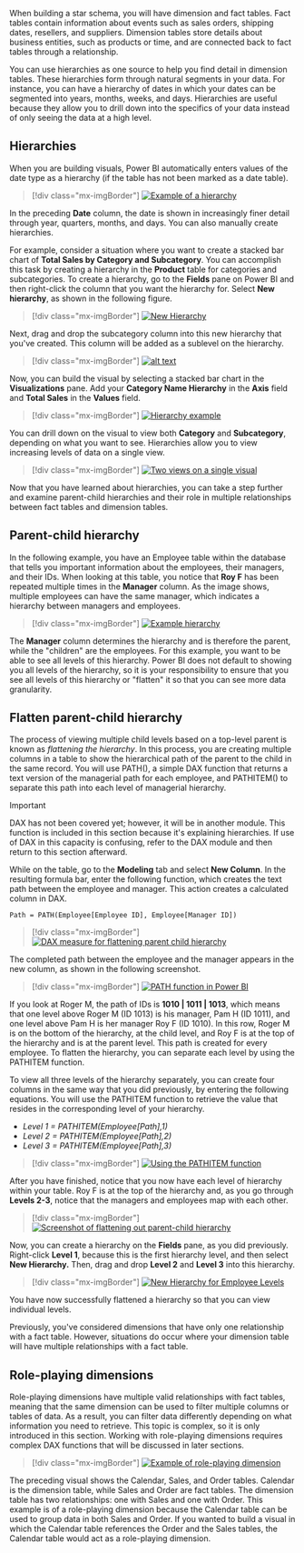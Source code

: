 When building a star schema, you will have dimension and fact tables. Fact tables contain information about events such as sales orders, shipping dates, resellers, and suppliers. Dimension tables store details about business entities, such as products or time, and are connected back to fact tables through a relationship.

You can use hierarchies as one source to help you find detail in dimension tables. These hierarchies form through natural segments in your data. For instance, you can have a hierarchy of dates in which your dates can be segmented into years, months, weeks, and days. Hierarchies are useful because they allow you to drill down into the specifics of your data instead of only seeing the data at a high level.

## Hierarchies 

When you are building visuals, Power BI automatically enters values of the date type as a hierarchy (if the table has not been marked as a date table).

> [!div class="mx-imgBorder"]
> [![Example of a hierarchy](../media/04-example-hierarchy-7-ss.png)](../media/04-example-hierarchy-7-ss.png#lightbox)

In the preceding **Date** column, the date is shown in increasingly finer detail through year, quarters, months, and days. You can also manually create hierarchies.

For example, consider a situation where you want to create a stacked bar chart of **Total Sales by Category and Subcategory**. You can accomplish this task by creating a hierarchy in the **Product** table for categories and subcategories. To create a hierarchy, go to the **Fields** pane on Power BI and then right-click the column that you want the hierarchy for. Select **New hierarchy**, as shown in the following figure.

> [!div class="mx-imgBorder"]
> [![New Hierarchy](../media/04-new-hierarchy-8-ss.png)](../media/04-new-hierarchy-8-ss.png#lightbox)

Next, drag and drop the subcategory column into this new hierarchy that you've created. This column will be added as a sublevel on the hierarchy.

> [!div class="mx-imgBorder"]
> [![alt text](../media/04-new-hierarchy-9-ss.png)](../media/04-new-hierarchy-9-ss.png#lightbox)

Now, you can build the visual by selecting a stacked bar chart in the **Visualizations** pane. Add your **Category Name Hierarchy** in the **Axis** field and **Total Sales** in the **Values** field.

> [!div class="mx-imgBorder"]
> [![Hierarchy example](../media/04-hierarchy-visual-7-ss.png)](../media/04-hierarchy-visual-7-ss.png#lightbox)

You can drill down on the visual to view both **Category** and **Subcategory**, depending on what you want to see. Hierarchies allow you to view increasing levels of data on a single view.

> [!div class="mx-imgBorder"]
> [![Two views on a single visual](../media/04-example-hierarchy-8-ss.png)](../media/04-example-hierarchy-8-ss.png#lightbox)

Now that you have learned about hierarchies, you can take a step further and examine parent-child hierarchies and their role in multiple relationships between fact tables and dimension tables.

## Parent-child hierarchy 

In the following example, you have an Employee table within the database that tells you important information about the employees, their managers, and their IDs. When looking at this table, you notice that **Roy F** has been repeated multiple times in the **Manager** column. As the image shows, multiple employees can have the same manager, which indicates a hierarchy between managers and employees.

> [!div class="mx-imgBorder"]
> [![Example hierarchy](../media/04-example-hierarchy-1-ss.png)](../media/04-example-hierarchy-1-ss.png#lightbox)

The **Manager** column determines the hierarchy and is therefore the parent, while the "children" are the employees. For this example, you want to be able to see all levels of this hierarchy. Power BI does not default to showing you all levels of the hierarchy, so it is your responsibility to ensure that you see all levels of this hierarchy or "flatten" it so that you can see more data granularity.

## Flatten parent-child hierarchy 

The process of viewing multiple child levels based on a top-level parent is known as *flattening the hierarchy*. In this process, you are creating multiple columns in a table to show the hierarchical path of the parent to the child in the same record. You will use PATH(), a simple DAX function that returns a text version of the managerial path for each employee, and PATHITEM() to separate this path into each level of managerial hierarchy.

> [!IMPORTANT]
> DAX has not been covered yet; however, it will be in another module. This function is included in this section because it's explaining hierarchies. If use of DAX in this capacity is confusing, refer to the DAX module and then return to this section afterward.

While on the table, go to the **Modeling** tab and select **New Column**. In the resulting formula bar, enter the following function, which creates the text path between the employee and manager. This action creates a calculated column in DAX.

```dax 
Path = PATH(Employee[Employee ID], Employee[Manager ID])
``` 

> [!div class="mx-imgBorder"]
> [![DAX measure for flattening parent child hierarchy](../media/04-dax-measure-hierarchy-2-ss.png)](../media/04-dax-measure-hierarchy-2-ss.png#lightbox)

The completed path between the employee and the manager appears in the new column, as shown in the following screenshot.

> [!div class="mx-imgBorder"]
> [![PATH function in Power BI](../media/04-path-function-example-10-ss.png)](../media/04-path-function-example-10-ss.png#lightbox)

If you look at Roger M, the path of IDs is **1010 | 1011 | 1013**, which means that one level above Roger M (ID 1013) is his manager, Pam H (ID 1011), and one level above Pam H is her manager Roy F (ID 1010). In this row, Roger M is on the bottom of the hierarchy, at the child level, and Roy F is at the top of the hierarchy and is at the parent level. This path is created for every employee. To flatten the hierarchy, you can separate each level by using the PATHITEM function.

To view all three levels of the hierarchy separately, you can create four columns in the same way that you did previously, by entering the following equations. You will use the PATHITEM function to retrieve the value that resides in the corresponding level of your hierarchy.

-	*Level 1 = PATHITEM(Employee[Path],1)*
-	*Level 2 = PATHITEM(Employee[Path],2)* 
-	*Level 3 = PATHITEM(Employee[Path],3)*

> [!div class="mx-imgBorder"]
> [![Using the PATHITEM function](../media/04-path-item-function-12-ss.png)](../media/04-path-item-function-12-ss.png#lightbox)

After you have finished, notice that you now have each level of hierarchy within your table. Roy F is at the top of the hierarchy and, as you go through **Levels 2-3**, notice that the managers and employees map with each other.

> [!div class="mx-imgBorder"]
> [![Screenshot of flattening out parent-child hierarchy](../media/04-parent-child-hierarchy-table-06-ssm.png)](../media/04-parent-child-hierarchy-table-06-ssm.png#lightbox)

Now, you can create a hierarchy on the **Fields** pane, as you did previously. Right-click **Level 1**, because this is the first hierarchy level, and then select **New Hierarchy.** Then, drag and drop **Level 2** and **Level 3** into this hierarchy.

> [!div class="mx-imgBorder"]
> [![New Hierarchy for Employee Levels](../media/04-employee-level-hierarchy-14-ss.png)](../media/04-employee-level-hierarchy-14-ss.png#lightbox)

You have now successfully flattened a hierarchy so that you can view individual levels.

Previously, you've considered dimensions that have only one relationship with a fact table. However, situations do occur where your dimension table will have multiple relationships with a fact table.

## Role-playing dimensions

Role-playing dimensions have multiple valid relationships with fact tables, meaning that the same dimension can be used to filter multiple columns or tables of data. As a result, you can filter data differently depending on what information you need to retrieve. This topic is complex, so it is only introduced in this section. Working with role-playing dimensions requires complex DAX functions that will be discussed in later sections.

> [!div class="mx-imgBorder"]
> [![Example of role-playing dimension](../media/04-role-playing-dimension-05-ss.png)](../media/04-role-playing-dimension-05-ss.png#lightbox)

The preceding visual shows the Calendar, Sales, and Order tables. Calendar is the dimension table, while Sales and Order are fact tables. The dimension table has two relationships: one with Sales and one with Order. This example is of a role-playing dimension because the Calendar table can be used to group data in both Sales and Order. If you wanted to build a visual in which the Calendar table references the Order and the Sales tables, the Calendar table would act as a role-playing dimension.
